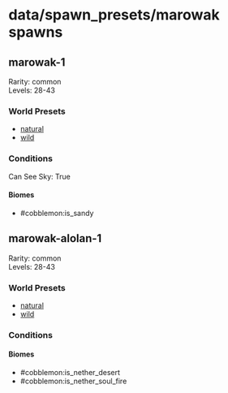 # data/spawn_presets/marowak spawns  
  
## marowak-1  
Rarity: common  
Levels: 28-43  
  
### World Presets  
* [natural](/data/spawn_data/natural.md)  
* [wild](/data/spawn_data/wild.md)  
  
### Conditions  
Can See Sky: True  
  
#### Biomes  
  * #cobblemon:is_sandy
  
  
## marowak-alolan-1  
Rarity: common  
Levels: 28-43  
  
### World Presets  
* [natural](/data/spawn_data/natural.md)  
* [wild](/data/spawn_data/wild.md)  
  
### Conditions  
  
#### Biomes  
  * #cobblemon:is_nether_desert
  * #cobblemon:is_nether_soul_fire
  
